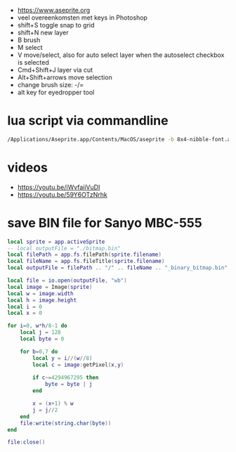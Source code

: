 * https://www.aseprite.org
* veel overeenkomsten met keys in Photoshop
* shift+S toggle snap to grid
* shift+N new layer
* B brush
* M select
* V move/select, also for auto select layer when the autoselect checkbox is selected
* Cmd+Shift+J layer via cut
* Alt+Shift+arrows move selection
* change brush size: -/=
* alt key for eyedropper tool

# lua script via commandline
```bash
/Applications/Aseprite.app/Contents/MacOS/aseprite -b 8x4-nibble-font.aseprite --script /Users/rick/Library/Application\ Support/Aseprite/scripts/sprite.lua
```

# videos
* https://youtu.be/iWvfaiiVuDI
* https://youtu.be/59Y6OTzNrhk

# save BIN file for Sanyo MBC-555
```lua
local sprite = app.activeSprite
-- local outputFile = "./bitmap.bin"
local filePath = app.fs.filePath(sprite.filename)
local fileName = app.fs.fileTitle(sprite.filename)
local outputFile = filePath .. "/" .. fileName .. "_binary_bitmap.bin"

local file = io.open(outputFile, "wb")
local image = Image(sprite)
local w = image.width
local h = image.height
local i = 0
local x = 0

for i=0, w*h/8-1 do
    local j = 128
    local byte = 0

    for b=0,7 do
        local y = i//(w//8)
        local c = image:getPixel(x,y)
            
        if c~=4294967295 then
            byte = byte | j
        end

        x = (x+1) % w
        j = j//2
    end
    file:write(string.char(byte))
end

file:close()
```
